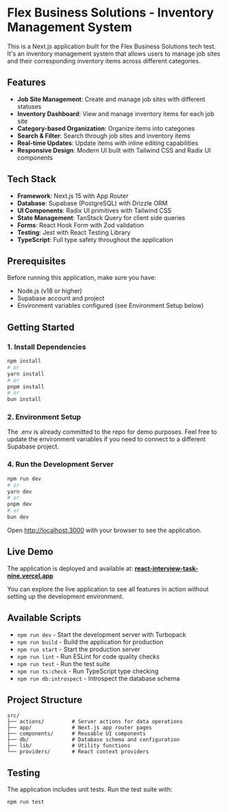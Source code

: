 # Flex Business Solutions - Inventory Management System

This is a Next.js application built for the Flex Business Solutions tech test. It's an inventory management system that allows users to manage job sites and their corresponding inventory items across different categories.

## Features

- **Job Site Management**: Create and manage job sites with different statuses
- **Inventory Dashboard**: View and manage inventory items for each job site
- **Category-based Organization**: Organize items into categories
- **Search & Filter**: Search through job sites and inventory items
- **Real-time Updates**: Update items with inline editing capabilities
- **Responsive Design**: Modern UI built with Tailwind CSS and Radix UI components

## Tech Stack

- **Framework**: Next.js 15 with App Router
- **Database**: Supabase (PostgreSQL) with Drizzle ORM
- **UI Components**: Radix UI primitives with Tailwind CSS
- **State Management**: TanStack Query for client side queries
- **Forms**: React Hook Form with Zod validation
- **Testing**: Jest with React Testing Library
- **TypeScript**: Full type safety throughout the application

## Prerequisites

Before running this application, make sure you have:

- Node.js (v18 or higher)
- Supabase account and project
- Environment variables configured (see Environment Setup below)

## Getting Started

### 1. Install Dependencies

```bash
npm install
# or
yarn install
# or
pnpm install
# or
bun install
```

### 2. Environment Setup

The .env is already committed to the repo for demo purposes.
Feel free to update the environment variables if you need to connect to a different Supabase project.

### 4. Run the Development Server

```bash
npm run dev
# or
yarn dev
# or
pnpm dev
# or
bun dev
```

Open [http://localhost:3000](http://localhost:3000) with your browser to see the application.

## Live Demo

The application is deployed and available at: **[react-interview-task-nine.vercel.app](https://react-interview-task-nine.vercel.app)**

You can explore the live application to see all features in action without setting up the development environment.

## Available Scripts

- `npm run dev` - Start the development server with Turbopack
- `npm run build` - Build the application for production
- `npm run start` - Start the production server
- `npm run lint` - Run ESLint for code quality checks
- `npm run test` - Run the test suite
- `npm run ts:check` - Run TypeScript type checking
- `npm run db:introspect` - Introspect the database schema

## Project Structure

```
src/
├── actions/         # Server actions for data operations
├── app/             # Next.js app router pages
├── components/      # Reusable UI components
├── db/              # Database schema and configuration
├── lib/             # Utility functions
└── providers/       # React context providers
```

## Testing

The application includes unit tests. Run the test suite with:

```bash
npm run test
```
